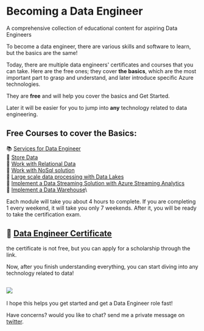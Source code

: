# Becoming a Data Engineer
A comprehensive collection of educational content for aspiring Data Engineers 

To become a data engineer, there are various skills and software to learn, but the basics are the same!

Today, there are multiple data engineers' certificates and courses that you can take.
Here are the free ones; they cover **the basics**, which are the most important part to grasp and understand, and later introduce specific Azure technologies.

They are **free** and will help you cover the basics and Get Started.

Later it will be easier for you to jump into **any** technology related to data engineering.

## Free Courses to cover the Basics:

📚 [Services for Data Engineer](https://bit.ly/2RXJ12Z)\
📓 [Store Data](https://bit.ly/3hP8K87)\
📙 [Work with Relational Data](https://bit.ly/2FLpDna)\
📒 [Work with NoSql solution](https://bit.ly/3kEzh9N)\
📘 [Large scale data processing with Data Lakes](https://bit.ly/33S8nF0)\
📗 [Implement a Data Streaming Solution with Azure Streaming Analytics](https://bit.ly/3mME5Mz)\
📕 [Implement a Data Warehouse](bit.ly/3iKhVYJ)\


Each module will take you about 4 hours to complete. If you are completing 1 every weekend, it will take you only 7 weekends.
After it, you will be ready to take the certification exam. 

🏅 [Data Engineer Certificate](https://bit.ly/3611zqW) 
------
the certificate is not free, but you can apply for a scholarship through the link. 


Now, after you finish understanding everything, you can start diving into any technology related to data!


![](https://media.giphy.com/media/4FQMuOKR6zQRO/giphy.gif)
------
I hope this helps you get started and get a Data Engineer role fast! 

Have concerns? would you like to chat? send me a private message on [twitter](https://twitter.com/AdiPolak).

